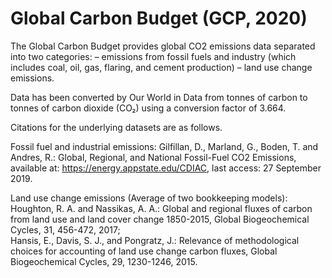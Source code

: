 # Global Carbon Budget (GCP, 2020)

The Global Carbon Budget provides global CO2 emissions data separated into two categories:
– emissions from fossil fuels and industry (which includes coal, oil, gas, flaring, and cement production)
– land use change emissions.

Data has been converted by Our World in Data from tonnes of carbon to tonnes of carbon dioxide (CO₂) using a conversion factor of 3.664.

Citations for the underlying datasets are as follows.

Fossil fuel and industrial emissions:
Gilfillan, D., Marland, G., Boden, T. and Andres, R.: Global, Regional, and National Fossil-Fuel CO2 Emissions, available at: https://energy.appstate.edu/CDIAC, last access: 27 September 2019.

Land use change emissions (Average of two bookkeeping models):
Houghton, R. A. and Nassikas, A. A.: Global and regional fluxes of carbon from land use and land cover change 1850-2015, Global Biogeochemical Cycles, 31, 456-472, 2017;  
Hansis, E., Davis, S. J., and Pongratz, J.: Relevance of methodological choices for accounting of land use change carbon fluxes, Global Biogeochemical Cycles, 29, 1230-1246, 2015.